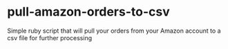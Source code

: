 # pull-amazon-orders-to-csv
Simple ruby script that will pull your orders from your Amazon account to a csv file for further processing
